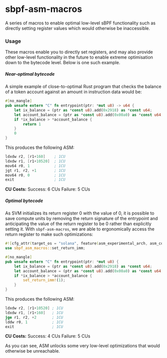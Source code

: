 # sbpf-asm-macros

A series of macros to enable optimal low-level sBPF functionality such as directly setting register values which would otherwise be inaccessible.

### Usage

These macros enable you to directly set registers, and may also provide other low-level functionality in the future to enable extreme optimisation down to the bytecode level. Below is one such example.

##### Near-optimal bytecode

A simple example of close-to-optimal Rust program that checks the balance of a token account against an amount in instruction data would be:

```rs
#[no_mangle]
pub unsafe extern "C" fn entrypoint(ptr: *mut u8) -> u64 {
    let ix_balance = (ptr as *const u8).add(0x2918) as *const u64;
    let account_balance = (ptr as *const u8).add(0x00a0) as *const u64;
    if *ix_balance > *account_balance {
        return 1
    }
    0
}
```

This produces the following ASM:

```asm
ldxdw r2, [r1+160]    ; 1CU
ldxdw r1, [r1+10520]  ; 1CU
mov64 r0, 1           ; 1CU
jgt r1, r2, +1        ; 1CU
mov64 r0, 0           ; 1CU
exit                  ; 1CU
```

__CU Costs:__
Success: 6 CUs
Failure: 5 CUs

##### Optimal bytecode

As SVM initializes its return register 0 with the value of 0, it is possible to save compute units by removing the return signature of the entrypoint and anticipating the value of the return register to be 0 rather than explicitly setting it. With `sbpf-asm-macros`, we are able to ergonomically access the return register to make such optimizations:

```rs
#![cfg_attr(target_os = "solana", feature(asm_experimental_arch, asm_const))]
use sbpf_asm_macros::set_return_imm;

#[no_mangle]
pub unsafe extern "C" fn entrypoint(ptr: *mut u8) {
    let ix_balance = (ptr as *const u8).add(0x2918) as *const u64;
    let account_balance = (ptr as *const u8).add(0x00a0) as *const u64;
    if *ix_balance > *account_balance {
        set_return_imm!(1);
    }
}
```

This produces the following ASM:

```asm
ldxdw r2, [r1+10520] ; 1CU
ldxdw r1, [r1+160]   ; 1CU
jge r1, r2, +2       ; 1CU
lddw r0, 1           ; 1CU
exit                 ; 1CU
```

__CU Costs:__
Success: 4 CUs
Failure: 5 CUs

As you can see, ASM unlocks some very low-level optimizations that would otherwise be unreachable.
